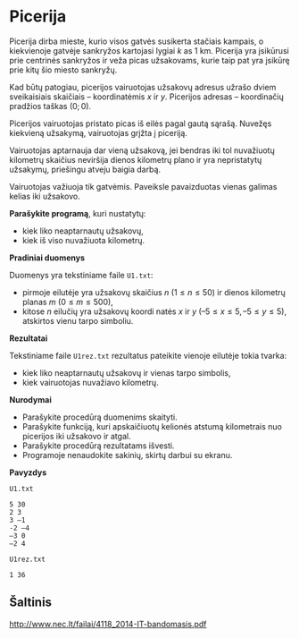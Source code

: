 Picerija
========

Picerija dirba mieste, kurio visos gatvės susikerta stačiais kampais, o kiekvienoje gatvėje sankryžos kartojasi lygiai $k$ as 1 km. Picerija yra įsikūrusi prie centrinės sankryžos ir veža picas užsakovams, kurie taip pat yra įsikūrę prie kitų šio miesto sankryžų.

Kad būtų patogiau, picerijos vairuotojas užsakovų adresus užrašo dviem sveikaisiais skaičiais – koordinatėmis $x$ ir $y$. Picerijos adresas – koordinačių pradžios taškas $(0; 0)$.

Picerijos vairuotojas pristato picas iš eilės pagal gautą sąrašą. Nuvežęs kiekvieną užsakymą, vairuotojas grįžta į piceriją.

Vairuotojas aptarnauja dar vieną užsakovą, jei bendras iki tol nuvažiuotų kilometrų skaičius neviršija dienos kilometrų plano ir yra nepristatytų užsakymų, priešingu atveju baigia darbą.

Vairuotojas važiuoja tik gatvėmis. Paveiksle pavaizduotas vienas galimas kelias iki užsakovo.

**Parašykite programą**, kuri nustatytų:

- kiek liko neaptarnautų užsakovų,
- kiek iš viso nuvažiuota kilometrų.

**Pradiniai duomenys**

Duomenys yra tekstiniame faile `U1.txt`:

- pirmoje eilutėje yra užsakovų skaičius $n\ (1 \leq n \leq 50)$ ir dienos kilometrų planas $m\ (0 \leq m \leq 500)$,
- kitose $n$ eilučių yra užsakovų koordi natės $x$ ir $y\ (–5 \leq x \leq 5, –5 \leq y \leq 5)$, atskirtos vienu tarpo simboliu.

**Rezultatai**

Tekstiniame faile `U1rez.txt` rezultatus pateikite vienoje eilutėje tokia tvarka:

- kiek liko neaptarnautų užsakovų ir vienas tarpo simbolis,
- kiek vairuotojas nuvažiavo kilometrų.

**Nurodymai**

- Parašykite procedūrą duomenims skaityti.
- Parašykite funkciją, kuri apskaičiuotų kelionės atstumą kilometrais nuo picerijos iki užsakovo ir atgal.
- Parašykite procedūrą rezultatams išvesti.
- Programoje nenaudokite sakinių, skirtų darbui su ekranu.

**Pavyzdys**

`U1.txt`

```
5 30
2 3
3 –1
-2 –4
–3 0
–2 4
```

`U1rez.txt`

```
1 36
```


Šaltinis
--------

http://www.nec.lt/failai/4118_2014-IT-bandomasis.pdf